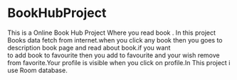 # BookHubProject
This is a Online Book Hub Project Where you read book .
In this project Books data fetch from internet.when you click any book 
then you goes to description book page and read about book.if you want  
to add book to favourite then you add to favourite and your wish remove
from favorite.Your profile is visible when you click on profile.In This 
project i use Room database.
